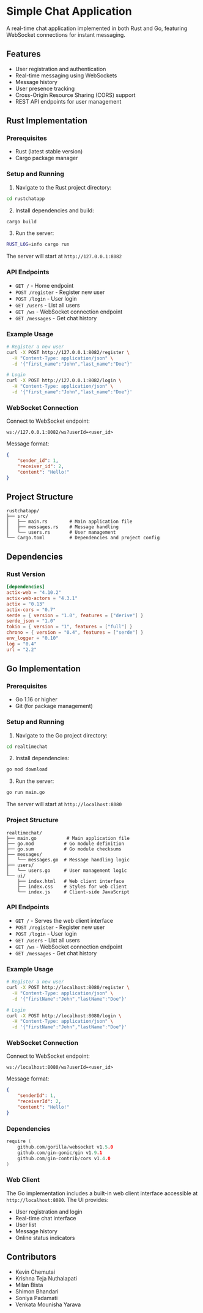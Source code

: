 # Simple Chat Application

A real-time chat application implemented in both Rust and Go, featuring WebSocket connections for instant messaging.

## Features

- User registration and authentication
- Real-time messaging using WebSockets
- Message history
- User presence tracking
- Cross-Origin Resource Sharing (CORS) support
- REST API endpoints for user management

## Rust Implementation

### Prerequisites

- Rust (latest stable version)
- Cargo package manager

### Setup and Running

1. Navigate to the Rust project directory:
```bash
cd rustchatapp
```

2. Install dependencies and build:
```bash
cargo build
```

3. Run the server:
```bash
RUST_LOG=info cargo run
```

The server will start at `http://127.0.0.1:8082`

### API Endpoints

- `GET /` - Home endpoint
- `POST /register` - Register new user
- `POST /login` - User login
- `GET /users` - List all users
- `GET /ws` - WebSocket connection endpoint
- `GET /messages` - Get chat history

### Example Usage

```bash
# Register a new user
curl -X POST http://127.0.0.1:8082/register \
  -H "Content-Type: application/json" \
  -d '{"first_name":"John","last_name":"Doe"}'

# Login
curl -X POST http://127.0.0.1:8082/login \
  -H "Content-Type: application/json" \
  -d '{"first_name":"John","last_name":"Doe"}'
```

### WebSocket Connection

Connect to WebSocket endpoint:
```
ws://127.0.0.1:8082/ws?userId=<user_id>
```

Message format:
```json
{
    "sender_id": 1,
    "receiver_id": 2,
    "content": "Hello!"
}
```

## Project Structure

```
rustchatapp/
├── src/
│   ├── main.rs        # Main application file
│   ├── messages.rs    # Message handling
│   └── users.rs       # User management
└── Cargo.toml         # Dependencies and project config
```

## Dependencies

### Rust Version
```toml
[dependencies]
actix-web = "4.10.2"
actix-web-actors = "4.3.1"
actix = "0.13"
actix-cors = "0.7"
serde = { version = "1.0", features = ["derive"] }
serde_json = "1.0"
tokio = { version = "1", features = ["full"] }
chrono = { version = "0.4", features = ["serde"] }
env_logger = "0.10"
log = "0.4"
url = "2.2"
```

## Go Implementation

### Prerequisites

- Go 1.16 or higher
- Git (for package management)

### Setup and Running

1. Navigate to the Go project directory:
```bash
cd realtimechat
```

2. Install dependencies:
```bash
go mod download
```

3. Run the server:
```bash
go run main.go
```

The server will start at `http://localhost:8080`

### Project Structure

```
realtimechat/
├── main.go           # Main application file
├── go.mod           # Go module definition
├── go.sum           # Go module checksums
├── messages/
│   └── messages.go  # Message handling logic
├── users/
│   └── users.go     # User management logic
└── ui/
    ├── index.html   # Web client interface
    ├── index.css    # Styles for web client
    └── index.js     # Client-side JavaScript
```

### API Endpoints

- `GET /` - Serves the web client interface
- `POST /register` - Register new user
- `POST /login` - User login
- `GET /users` - List all users
- `GET /ws` - WebSocket connection endpoint
- `GET /messages` - Get chat history

### Example Usage

```bash
# Register a new user
curl -X POST http://localhost:8080/register \
  -H "Content-Type: application/json" \
  -d '{"firstName":"John","lastName":"Doe"}'

# Login
curl -X POST http://localhost:8080/login \
  -H "Content-Type: application/json" \
  -d '{"firstName":"John","lastName":"Doe"}'
```

### WebSocket Connection

Connect to WebSocket endpoint:
```
ws://localhost:8080/ws?userId=<user_id>
```

Message format:
```json
{
    "senderId": 1,
    "receiverId": 2,
    "content": "Hello!"
}
```

### Dependencies

```go
require (
    github.com/gorilla/websocket v1.5.0
    github.com/gin-gonic/gin v1.9.1
    github.com/gin-contrib/cors v1.4.0
)
```

### Web Client

The Go implementation includes a built-in web client interface accessible at `http://localhost:8080`. The UI provides:

- User registration and login
- Real-time chat interface
- User list
- Message history
- Online status indicators

## Contributors
- Kevin Chemutai
- Krishna Teja Nuthalapati
- Milan Bista
- Shimon Bhandari
- Soniya Padamati
- Venkata Mounisha Yarava

